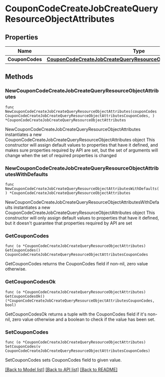 # CouponCodeCreateJobCreateQueryResourceObjectAttributes

## Properties

Name | Type | Description | Notes
------------ | ------------- | ------------- | -------------
**CouponCodes** | [**CouponCodeCreateJobCreateQueryResourceObjectAttributesCouponCodes**](CouponCodeCreateJobCreateQueryResourceObjectAttributesCouponCodes.md) |  | 

## Methods

### NewCouponCodeCreateJobCreateQueryResourceObjectAttributes

`func NewCouponCodeCreateJobCreateQueryResourceObjectAttributes(couponCodes CouponCodeCreateJobCreateQueryResourceObjectAttributesCouponCodes, ) *CouponCodeCreateJobCreateQueryResourceObjectAttributes`

NewCouponCodeCreateJobCreateQueryResourceObjectAttributes instantiates a new CouponCodeCreateJobCreateQueryResourceObjectAttributes object
This constructor will assign default values to properties that have it defined,
and makes sure properties required by API are set, but the set of arguments
will change when the set of required properties is changed

### NewCouponCodeCreateJobCreateQueryResourceObjectAttributesWithDefaults

`func NewCouponCodeCreateJobCreateQueryResourceObjectAttributesWithDefaults() *CouponCodeCreateJobCreateQueryResourceObjectAttributes`

NewCouponCodeCreateJobCreateQueryResourceObjectAttributesWithDefaults instantiates a new CouponCodeCreateJobCreateQueryResourceObjectAttributes object
This constructor will only assign default values to properties that have it defined,
but it doesn't guarantee that properties required by API are set

### GetCouponCodes

`func (o *CouponCodeCreateJobCreateQueryResourceObjectAttributes) GetCouponCodes() CouponCodeCreateJobCreateQueryResourceObjectAttributesCouponCodes`

GetCouponCodes returns the CouponCodes field if non-nil, zero value otherwise.

### GetCouponCodesOk

`func (o *CouponCodeCreateJobCreateQueryResourceObjectAttributes) GetCouponCodesOk() (*CouponCodeCreateJobCreateQueryResourceObjectAttributesCouponCodes, bool)`

GetCouponCodesOk returns a tuple with the CouponCodes field if it's non-nil, zero value otherwise
and a boolean to check if the value has been set.

### SetCouponCodes

`func (o *CouponCodeCreateJobCreateQueryResourceObjectAttributes) SetCouponCodes(v CouponCodeCreateJobCreateQueryResourceObjectAttributesCouponCodes)`

SetCouponCodes sets CouponCodes field to given value.



[[Back to Model list]](../README.md#documentation-for-models) [[Back to API list]](../README.md#documentation-for-api-endpoints) [[Back to README]](../README.md)


